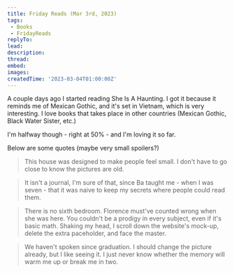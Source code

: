 ```yaml
---
title: Friday Reads (Mar 3rd, 2023)
tags:
 - Books
 - FridayReads
replyTo:
lead:
description:
thread: 
embed:
images:
createdTime: '2023-03-04T01:00:00Z'
---
```


A couple days ago I started reading She Is A Haunting. I got it because it reminds me of Mexican Gothic, and it's set in Vietnam, which is very interesting. I love books that takes place in other countries (Mexican Gothic, Black Water Sister, etc.)

I'm halfway though - right at 50% - and I'm loving it so far.

Below are some quotes (maybe very small spoilers?)

> This house was designed to make people feel small. I don't have to go close to know the pictures are old.

> It isn't a journal, I'm sure of that, since Ba taught me - when I was seven - that it was naive to keep my secrets where people could read them.

> There is no sixth bedroom.
> Florence must've counted wrong when she was here. You couldn't be a prodigy in every subject, even if it's basic math. Shaking my head, I scroll down the website's mock-up, delete the extra paceholder, and face the master.

> We haven't spoken since graduation. I should change the picture already, but I like seeing it. I just never know whether the memory will warm me up or break me in two.
